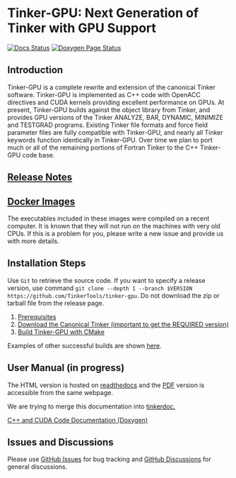 Tinker-GPU: Next Generation of Tinker with GPU Support
===================================================
[//]: # (Badges)
[![Docs Status](https://readthedocs.org/projects/tinker9-manual/badge/?version=latest&style=flat)](https://tinker9-manual.readthedocs.io)
[![Doxygen Page Status](https://github.com/tinkertools/tinker-gpu/actions/workflows/doxygen_gh_pages.yaml/badge.svg)](https://tinkertools.github.io/tinker-gpu/)


<h2>Introduction</h2>

Tinker-GPU is a complete rewrite and extension of the canonical Tinker software. Tinker-GPU is implemented as C++ code with OpenACC directives and CUDA kernels providing excellent performance on GPUs. At present, Tinker-GPU builds against the object library from Tinker, and provides GPU versions of the Tinker ANALYZE, BAR, DYNAMIC, MINIMIZE and TESTGRAD programs. Existing Tinker file formats and force field parameter files are fully compatible with Tinker-GPU, and nearly all Tinker keywords function identically in Tinker-GPU. Over time we plan to port much or all of the remaining portions of Fortran Tinker to the C++ Tinker-GPU code base.


<h2><a href="https://github.com/TinkerTools/tinker-gpu/releases">
Release Notes
</a></h2>


<h2><a href="https://hub.docker.com/r/tinkertools/tinker9">
Docker Images
</a></h2>

The executables included in these images were compiled on a recent computer. It is known that they will not run on the machines with very old CPUs. If this is a problem for you, please write a new issue and provide us with more details.


<h2>Installation Steps</h2>

Use `Git` to retrieve the source code. If you want to specify a release version,
use command `git clone --depth 1 --branch $VERSION https://github.com/TinkerTools/tinker-gpu`.
Do not download the zip or tarball file from the release page.

   1. [Prerequisites](doc/manual/m/install/preq.rst)
   2. [Download the Canonical Tinker (important to get the REQUIRED version)](doc/manual/m/install/tinker.rst)
   3. [Build Tinker-GPU with CMake](doc/manual/m/install/buildwithcmake.rst)

Examples of other successful builds are shown [here](https://github.com/TinkerTools/tinker9/discussions/121).

<h2>User Manual (in progress)</h2>

The HTML version is hosted on [readthedocs](https://tinker9-manual.readthedocs.io)
and the [PDF](https://tinker9-manual.readthedocs.io/_/downloads/en/latest/pdf/)
version is accessible from the same webpage.

We are trying to merge this documentation into [tinkerdoc.](https://tinkerdoc.readthedocs.io)

[C++ and CUDA Code Documentation (Doxygen)](https://tinkertools.github.io/tinker9/)

<h2>Issues and Discussions</h2>

Please use [GitHub Issues](https://github.com/TinkerTools/tinker-gpu/issues) for bug tracking and
[GitHub Discussions](https://github.com/TinkerTools/tinker-gpu/discussions) for general discussions.
